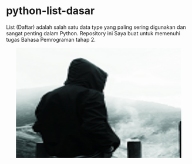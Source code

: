 # python-list-dasar

List (Daftar) adalah salah satu data type yang paling sering digunakan dan sangat penting dalam Python.
Repository ini Saya buat untuk memenuhi tugas Bahasa Pemrograman tahap 2.

<p align="center">
<img src=https://github.com/Aler1on/python-list-dasar/blob/master/list-1.png" width="450" height="300" />
</p>
